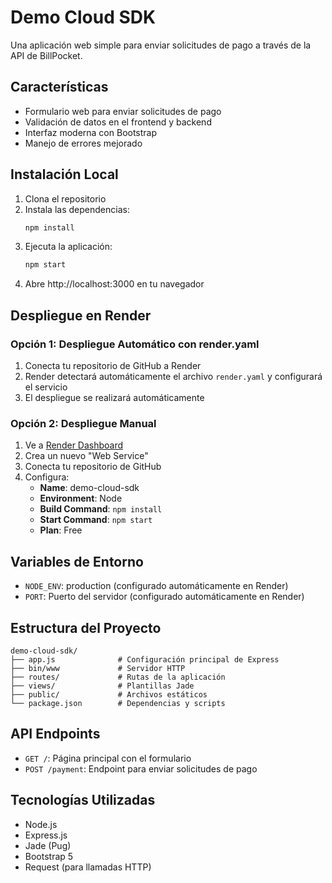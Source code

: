 # Demo Cloud SDK

Una aplicación web simple para enviar solicitudes de pago a través de la API de BillPocket.

## Características

- Formulario web para enviar solicitudes de pago
- Validación de datos en el frontend y backend
- Interfaz moderna con Bootstrap
- Manejo de errores mejorado

## Instalación Local

1. Clona el repositorio
2. Instala las dependencias:
   ```bash
   npm install
   ```
3. Ejecuta la aplicación:
   ```bash
   npm start
   ```
4. Abre http://localhost:3000 en tu navegador

## Despliegue en Render

### Opción 1: Despliegue Automático con render.yaml

1. Conecta tu repositorio de GitHub a Render
2. Render detectará automáticamente el archivo `render.yaml` y configurará el servicio
3. El despliegue se realizará automáticamente

### Opción 2: Despliegue Manual

1. Ve a [Render Dashboard](https://dashboard.render.com)
2. Crea un nuevo "Web Service"
3. Conecta tu repositorio de GitHub
4. Configura:
   - **Name**: demo-cloud-sdk
   - **Environment**: Node
   - **Build Command**: `npm install`
   - **Start Command**: `npm start`
   - **Plan**: Free

## Variables de Entorno

- `NODE_ENV`: production (configurado automáticamente en Render)
- `PORT`: Puerto del servidor (configurado automáticamente en Render)

## Estructura del Proyecto

```
demo-cloud-sdk/
├── app.js              # Configuración principal de Express
├── bin/www             # Servidor HTTP
├── routes/             # Rutas de la aplicación
├── views/              # Plantillas Jade
├── public/             # Archivos estáticos
└── package.json        # Dependencias y scripts
```

## API Endpoints

- `GET /`: Página principal con el formulario
- `POST /payment`: Endpoint para enviar solicitudes de pago

## Tecnologías Utilizadas

- Node.js
- Express.js
- Jade (Pug)
- Bootstrap 5
- Request (para llamadas HTTP) 